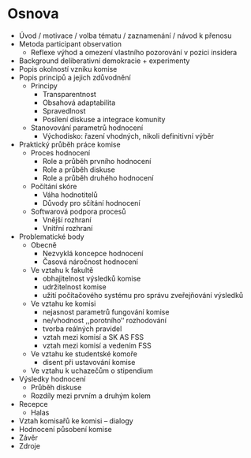 # Osnova

- Úvod / motivace / volba tématu / zaznamenání / návod k přenosu
- Metoda participant observation
    - Reflexe výhod a omezení vlastního pozorování v pozici insidera
- Background deliberativní demokracie + experimenty
- Popis okolností vzniku komise
- Popis principů a jejich zdůvodnění
    - Principy
        - Transparentnost
        - Obsahová adaptabilita
        - Spravedlnost
        - Posílení diskuse a integrace komunity
    - Stanovování parametrů hodnocení
        - Východisko: řazení vhodných, nikoli definitivní výběr
- Praktický průběh práce komise
    - Proces hodnocení
        - Role a průběh prvního hodnocení
        - Role a průběh diskuse
        - Role a průběh druhého hodnocení
    - Počítání skóre
        - Váha hodnotitelů
        - Důvody pro sčítání hodnocení
    - Softwarová podpora procesů
        - Vnější rozhraní
        - Vnitřní rozhraní
- Problematické body
    - Obecně
        - Nezvyklá koncepce hodnocení
        - Časová náročnost hodnocení
    - Ve vztahu k fakultě
        - obhajitelnost výsledků komise
        - udržitelnost komise
        - užití počítačového systému pro správu zveřejňování výsledků
    - Ve vztahu ke komisi
        - nejasnost parametrů fungování komise
        - ne/vhodnost ,,porotního‘‘ rozhodování
        - tvorba reálných pravidel
        - vztah mezi komisí a SK AS FSS
        - vztah mezi komisí a vedením FSS
    - Ve vztahu ke studentské komoře
        - disent při ustavování komise
    - Ve vztahu k uchazečům o stipendium
- Výsledky hodnocení
    - Průběh diskuse
    - Rozdíly mezi prvním a druhým kolem
- Recepce
    - Halas
- Vztah komisařů ke komisi – dialogy
- Hodnocení působení komise
- Závěr
- Zdroje
